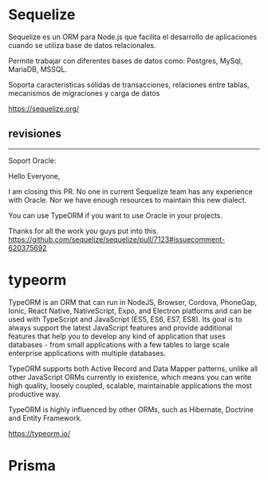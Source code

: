 # Sequelize

Sequelize es un ORM para Node.js que facilita el desarrollo de aplicaciones cuando se utiliza base de datos relacionales. 

Permite trabajar con diferentes bases de datos como: Postgres, MySql, MariaDB, MSSQL.

Soporta características sólidas de transacciones, relaciones entre tablas, mecanismos de migraciones y carga de datos

https://sequelize.org/

## revisiones


--------------------------
Soport Oracle:

Hello Everyone,

I am closing this PR. No one in current Sequelize team has any experience with Oracle. Nor we have enough resources to maintain this new dialect.

You can use TypeORM if you want to use Oracle in your projects.

Thanks for all the work you guys put into this.
https://github.com/sequelize/sequelize/pull/7123#issuecomment-620375692



# typeorm

TypeORM is an ORM that can run in NodeJS, Browser, Cordova, PhoneGap, Ionic, React Native, NativeScript, Expo, and Electron platforms and can be used with TypeScript and JavaScript (ES5, ES6, ES7, ES8). Its goal is to always support the latest JavaScript features and provide additional features that help you to develop any kind of application that uses databases - from small applications with a few tables to large scale enterprise applications with multiple databases.

TypeORM supports both Active Record and Data Mapper patterns, unlike all other JavaScript ORMs currently in existence, which means you can write high quality, loosely coupled, scalable, maintainable applications the most productive way.

TypeORM is highly influenced by other ORMs, such as Hibernate, Doctrine and Entity Framework.

https://typeorm.io/


# Prisma
